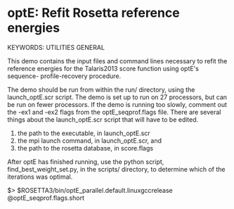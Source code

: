 # optE: Refit Rosetta reference energies

KEYWORDS: UTILITIES GENERAL

This demo contains the input files and command lines
necessary to refit the reference energies for the
Talaris2013 score function using optE's sequence-
profile-recovery procedure.

The demo should be run from within the
  run/
directory, using the launch_optE.scr script.  The
demo is set up to run on 27 processors, but can be
run on fewer processors.  If the demo is running
too slowly, comment out the -ex1 and -ex2 flags
from the optE_seqprof.flags file. There  are several
things about the launch_optE.scr script that will have
to be edited.

1) the path to the executable, in launch_optE.scr
2) the mpi launch command, in launch_optE.scr, and
3) the path to the rosetta database, in score.flags

After optE has finished running, use the python script,
find_best_weight_set.py, in the
  scripts/
directory, to determine which of the iterations was
optimal.

$> $ROSETTA3/bin/optE_parallel.default.linuxgccrelease @optE_seqprof.flags.short
